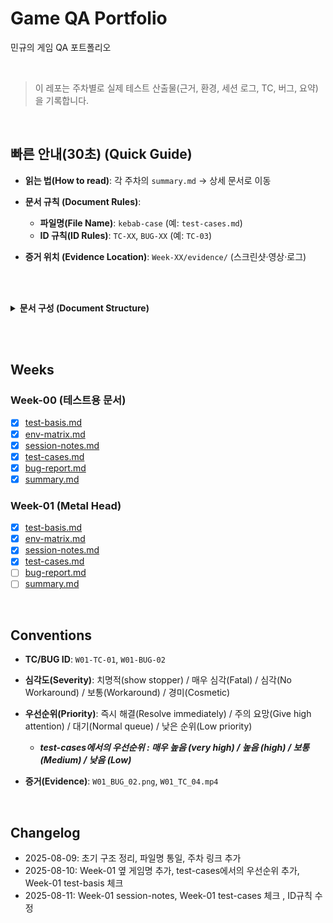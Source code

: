 # Game QA Portfolio
민규의 게임 QA 포트폴리오

<br>

> 이 레포는 주차별로 실제 테스트 산출물(근거, 환경, 세션 로그, TC, 버그, 요약)을 기록합니다.

<br>

## 빠른 안내(30초) (Quick Guide)
- **읽는 법(How to read)**: 각 주차의 `summary.md` → 상세 문서로 이동

- **문서 규칙 (Document Rules)**:
  - **파일명(File Name)**: `kebab-case` (예: `test-cases.md`)
  - **ID 규칙(ID Rules)**: `TC-XX`, `BUG-XX` (예: `TC-03`)

- **증거 위치 (Evidence Location)**: `Week-XX/evidence/` (스크린샷·영상·로그)

<br><br>

<details>
<summary><b>문서 구성 (Document Structure)</b></summary>

- `test-basis.md` : 테스트 설계 근거

- `env-matrix.md` : 실행 환경 표(OS/해상도/입력/빌드/버전)

- `session-notes.md` : 세션 차터·타임박스·진행 로그

- `test-cases.md` : 테스트 시나리오

- `bug-report.md` : 결함 원장

- `summary.md` : 주간 요약

</details>

<br><br>

## Weeks

### Week-00 (테스트용 문서)
- [x] [test-basis.md](Week-00/test-basis.md)
- [x] [env-matrix.md](Week-00/env-matrix.md)
- [x] [session-notes.md](Week-00/session-notes.md)
- [x] [test-cases.md](Week-00/test-cases.md)
- [x] [bug-report.md](Week-00/bug-report.md)
- [x] [summary.md](Week-00/summary.md)

### Week-01 (Metal Head)
- [x] [test-basis.md](Week-01/test-basis.md)
- [x] [env-matrix.md](Week-01/env-matrix.md)
- [x] [session-notes.md](Week-01/session-notes.md)
- [x] [test-cases.md](Week-01/test-cases.md)
- [ ] [bug-report.md](Week-01/bug-report.md)
- [ ] [summary.md](Week-01/summary.md)

<br>

## Conventions
- **TC/BUG ID**: `W01-TC-01`, `W01-BUG-02`

- **심각도(Severity)**: 치명적(show stopper) / 매우 심각(Fatal) / 심각(No Workaround) / 보통(Workaround) / 경미(Cosmetic)

- **우선순위(Priority)**: 즉시 해결(Resolve immediately) / 주의 요망(Give high attention) / 대기(Normal queue) / 낮은 순위(Low priority)
  - **_test-cases에서의 우선순위 : 매우 높음 (very high) / 높음 (high) / 보통 (Medium) / 낮음 (Low)_**

- **증거(Evidence)**: `W01_BUG_02.png`, `W01_TC_04.mp4`

<br>

## Changelog
- 2025-08-09: 초기 구조 정리, 파일명 통일, 주차 링크 추가
- 2025-08-10: Week-01 옆 게임명 추가, test-cases에서의 우선순위 추가, Week-01 test-basis 체크
- 2025-08-11: Week-01 session-notes, Week-01 test-cases 체크 , ID규칙 수정
